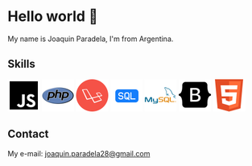 # Hello world 👋

My name is Joaquin Paradela, I'm from Argentina.

## Skills


![Javascript](tecnologies/javascript2.png)
![Php](tecnologies/php2.png)
![Laravel](tecnologies/laravel.png)
![Sql](tecnologies/sql2.png)
![Mysql](tecnologies/mysql2.png)
![Bootstrap](tecnologies/bootstrap2.png)
![Html](tecnologies/html.png)



## Contact
My e-mail: joaquin.paradela28@gmail.com



